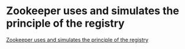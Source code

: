 # Zookeeper uses and simulates the principle of the registry
[Zookeeper uses and simulates the principle of the registry](https://aiwithcloud.com/2022/09/16/zookeeper_uses_and_simulates_the_principle_of_the_registry/)